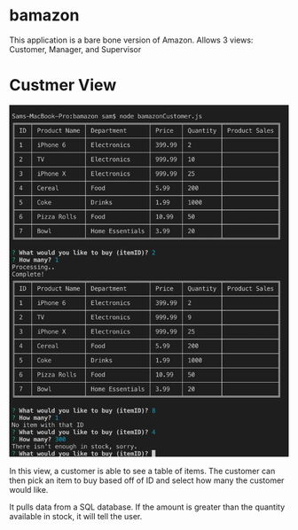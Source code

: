 # bamazon
This application is a bare bone version of Amazon.
Allows 3 views: Customer, Manager, and Supervisor

# Custmer View
![custumer_view](/images/cust_view.png)

In this view, a customer is able to see a table of items.  The customer can then pick an item to buy based off of ID and select how many the customer would like.

It pulls data from a SQL database.  If the amount is greater than the quantity available in stock, it will tell the user.